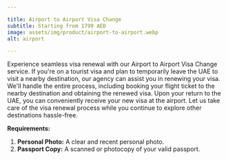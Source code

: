 ```yaml
---

title: Airport to Airport Visa Change
subtitle: Starting from 1799 AED
image: assets/img/product/airport-to-airport.webp
alt: airport

---
```


Experience seamless visa renewal with our Airport to Airport Visa Change service. If you're on a tourist visa and plan to temporarily leave the UAE to visit a nearby destination, our agency can assist you in renewing your visa. We'll handle the entire process, including booking your flight ticket to the nearby destination and obtaining the renewed visa. Upon your return to the UAE, you can conveniently receive your new visa at the airport. Let us take care of the visa renewal process while you continue to explore other destinations hassle-free.

**Requirements:**
1. **Personal Photo:** A clear and recent personal photo.
2. **Passport Copy:** A scanned or photocopy of your valid passport.
